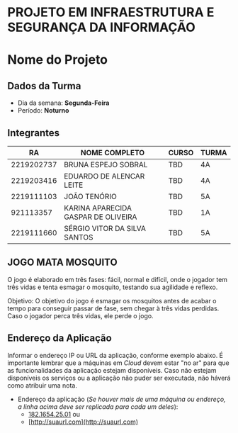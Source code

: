 # PROJETO EM INFRAESTRUTURA E SEGURANÇA DA INFORMAÇÃO

# **Nome do Projeto**

## Dados da Turma
* Dia da semana: **Segunda-Feira**
* Período: **Noturno**

## Integrantes
| RA         | NOME COMPLETO                      | CURSO | TURMA |
|------------|------------------------------------|-------|-------|
| 2219202737 | BRUNA ESPEJO SOBRAL  	    	  | TBD   | 4A    |
| 2219203416 | EDUARDO DE ALENCAR LEITE     	  | TBD   | 4A    |
| 2219111103 | JOÃO TENÓRIO                 	  | TBD   | 5A    |
| 921113357  | KARINA APARECIDA GASPAR DE OLIVEIRA | TBD   | 1A    |
| 2219111660 | SÉRGIO VITOR DA SILVA SANTOS 	  | TBD   | 5A    |

## JOGO MATA MOSQUITO

O jogo é elaborado em três fases: fácil, normal e difícil, onde o jogador tem três vidas e tenta esmagar o mosquito, testando sua agilidade e reflexo.

Objetivo: O objetivo do jogo é esmagar os mosquitos antes de acabar o tempo para conseguir passar de fase, sem chegar à três vidas perdidas. Caso o jogador perca três vidas, ele perde o jogo.

## Endereço da Aplicação
Informar o endereço IP ou URL da aplicação, conforme exemplo abaixo. É importante lembrar que a máquinas em *Cloud* devem estar "no ar" para que as funcionalidades da aplicação estejam disponíveis. Caso não estejam disponíveis os serviços ou a aplicação não puder ser executada, não háverá como atribuir uma nota.

* Endereço da aplicação (*Se houver mais de uma máquina ou endereço, a linha acima deve ser replicada para cada um deles*):
	+ [182.1654.25.01](http://www.182.1654.25.01/) ou
	+ [http://suaurl.com](http://suaurl.com)
